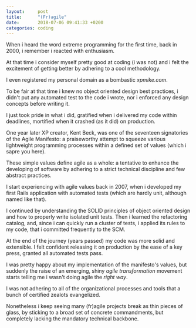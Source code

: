 ```yaml
---
layout:     post
title:      "(Fr)agile"
date:       2018-07-06 09:41:33 +0200
categories: coding
---
```


When i heard the word extreme programming for the first time, back in 2000, i remember i reacted with enthusiasm.

At that time i consider myself pretty good at coding (i was not) and i felt the excitement of getting better by adhering to a cool methodology.

I even registered my personal domain as a bombastic *xpmike.com*.

To be fair at that time i knew no object oriented design best practices, i didn't put any automated test to the code i wrote, nor i enforced any design concepts before writing it.

I just took pride in what i did, gratified when i delivered my code within deadlines, mortified when it crashed (as it did) on production.

One year later XP creator, Kent Beck, was one of the seventeen signatories of the Agile Manifesto: a praiseworthy attempt to squeeze various lightweight programming processes within a defined set of values (which i sapre you here).

These simple values define agile as a whole: a tentative to enhance the developing of software by adhering to a strict technical discipline and few abstract practices.

I start experiencing with agile values back in 2007, when i developed my first Rails application with automated tests (which are hardly unit, although named like that).

I continued by understanding the SOLID principles of object oriented design and how to properly write isolated unit tests. Then i learned the refactoring catalog, and, since i can quickly run a cluster of tests, i applied its rules to my code, that i committed frequently to the SCM.

At the end of the journey (years passed) my code was more solid and extensible. I felt confident releasing it on production by the ease of a key press, granted all automated tests pass.

I was pretty happy about my implementation of the manifesto's values, but suddenly the raise of an emerging, shiny *agile transformation* movement starts telling me i wasn't doing agile the *right way*.

I was not adhering to all of the organizational processes and tools that a bunch of certified zealots evangelized.

Nonetheless i keep seeing many (fr)agile projects break as thin pieces of glass, by sticking to a broad set of concrete commandments, but completely lacking the mandatory technical backbone.
